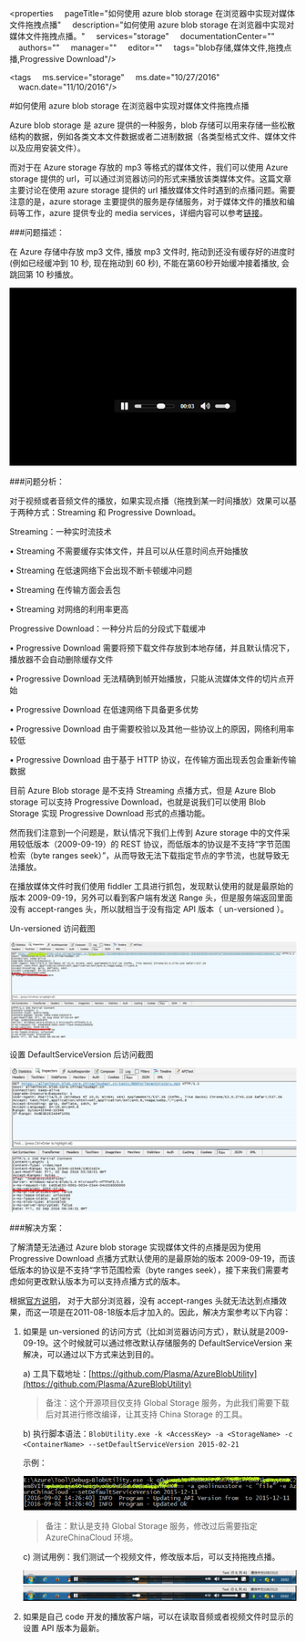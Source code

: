 <properties
    pageTitle="如何使用 azure blob storage 在浏览器中实现对媒体文件拖拽点播"
    description="如何使用 azure blob storage 在浏览器中实现对媒体文件拖拽点播。"
    services="storage"
    documentationCenter=""
    authors=""
    manager=""
    editor=""
    tags="blob存储,媒体文件,拖拽点播,Progressive Download"/>

<tags
    ms.service="storage"
    ms.date="10/27/2016"
    wacn.date="11/10/2016"/>


#如何使用 azure blob storage 在浏览器中实现对媒体文件拖拽点播

Azure blob storage 是 azure 提供的一种服务，blob 存储可以用来存储一些松散结构的数据，例如各类文本文件数据或者二进制数据（各类型格式文件、媒体文件以及应用安装文件）。

而对于在 Azure storage 存放的 mp3 等格式的媒体文件，我们可以使用 Azure storage 提供的 url，可以通过浏览器访问的形式来播放该类媒体文件。这篇文章主要讨论在使用 azure storage 提供的 url 播放媒体文件时遇到的点播问题。需要注意的是，azure storage 主要提供的服务是存储服务，对于媒体文件的播放和编码等工作，azure 提供专业的 media services，详细内容可以参考[链接](/documentation/services/media-services/)。

###问题描述：

在 Azure 存储中存放 mp3 文件, 播放 mp3 文件时, 拖动到还没有缓存好的进度时(例如已经缓冲到 10 秒, 现在拖动到 60 秒), 不能在第60秒开始缓冲接着播放, 会跳回第 10 秒播放。

![](./media/aog-storage-media-stop-resume/issue.png)
 
###问题分析：

对于视频或者音频文件的播放，如果实现点播（拖拽到某一时间播放）效果可以基于两种方式：Streaming 和 Progressive Download。

Streaming：一种实时流技术

•	Streaming 不需要缓存实体文件，并且可以从任意时间点开始播放

•	Streaming 在低速网络下会出现不断卡顿缓冲问题

•	Streaming 在传输方面会丢包

•	Streaming 对网络的利用率更高
 
Progressive Download：一种分片后的分段式下载缓冲

•	Progressive Download 需要将预下载文件存放到本地存储，并且默认情况下，播放器不会自动删除缓存文件

•	Progressive Download 无法精确到帧开始播放，只能从流媒体文件的切片点开始

•	Progressive Download 在低速网络下具备更多优势

•	Progressive Download 由于需要校验以及其他一些协议上的原因，网络利用率较低

•	Progressive Download 由于基于 HTTP 协议，在传输方面出现丢包会重新传输数据


目前 Azure Blob storage 是不支持 Streaming 点播方式，但是 Azure Blob storage 可以支持 Progressive Download，也就是说我们可以使用 Blob Storage 实现 Progressive Download 形式的点播功能。

然而我们注意到一个问题是，默认情况下我们上传到 Azure storage 中的文件采用较低版本（2009-09-19）的 REST 协议，而低版本的协议是不支持“字节范围检索（byte ranges seek）”，从而导致无法下载指定节点的字节流，也就导致无法播放。

在播放媒体文件时我们使用 fiddler 工具进行抓包，发现默认使用的就是最原始的版本 2009-09-19，另外可以看到客户端有发送 Range 头，但是服务端返回里面没有 accept-ranges 头，所以就相当于没有指定 API 版本（ un-versioned ）。

Un-versioned 访问截图

![](./media/aog-storage-media-stop-resume/un-versioned.jpg)
 
设置 DefaultServiceVersion 后访问截图

![](./media/aog-storage-media-stop-resume/default-versioned.jpg)
 

###解决方案：

了解清楚无法通过 Azure blob storage 实现媒体文件的点播是因为使用 Progressive Download 点播方式默认使用的是最原始的版本 2009-09-19，而该低版本的协议是不支持“字节范围检索（byte ranges seek），接下来我们需要考虑如何更改默认版本为可以支持点播方式的版本。

根据[官方说明](https://blogs.msdn.microsoft.com/windowsazurestorage/2011/09/15/windows-azure-blobs-improved-http-headers-for-resume-on-download-and-a-change-in-if-match-conditions/)， 对于大部分浏览器，没有 accept-ranges 头就无法达到点播效果，而这一项是在2011-08-18版本后才加入的。因此，解决方案参考以下内容：

1.  如果是 un-versioned 的访问方式（比如浏览器访问方式），默认就是2009-09-19。这个时候就可以通过修改默认存储服务的 DefaultServiceVersion 来解决，可以通过以下方式来达到目的。


	a)      工具下载地址：[https://github.com/Plasma/AzureBlobUtility](https://github.com/Plasma/AzureBlobUtility)

     >备注：这个开源项目仅支持 Global Storage 服务，为此我们需要下载后对其进行修改编译，让其支持 China Storage 的工具。

	b)       执行脚本语法：`BlobUtility.exe -k <AccessKey> -a <StorageName> -c <ContainerName> --setDefaultServiceVersion 2015-02-21`

	示例：

	![](./media/aog-storage-media-stop-resume/cmd.png)

    >备注：默认是支持 Global Storage 服务，修改过后需要指定 AzureChinaCloud 环境。
    
	c)       测试用例：我们测试一个视频文件，修改版本后，可以支持拖拽点播。

	![](./media/aog-storage-media-stop-resume/result1.png)
	![](./media/aog-storage-media-stop-resume/result2.png)
 
 
2.  如果是自己 code 开发的播放客户端，可以在读取音频或者视频文件时显示的设置 API 版本为最新。




